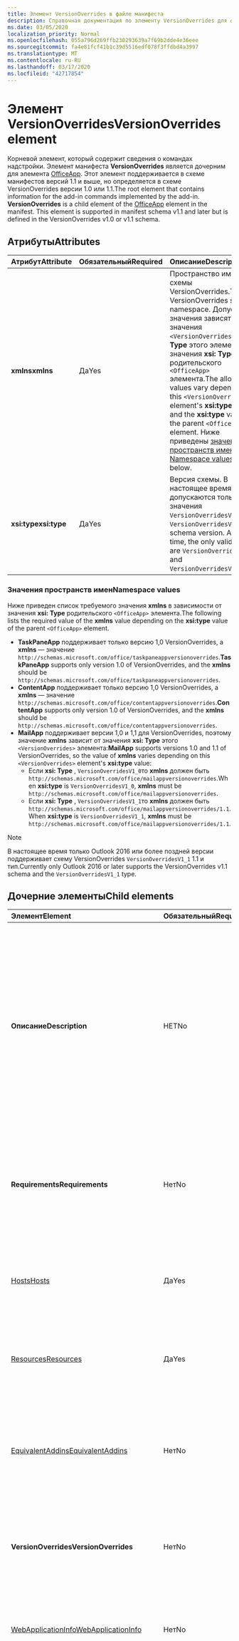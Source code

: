 ```yaml
---
title: Элемент VersionOverrides в файле манифеста
description: Справочная документация по элементу VersionOverrides для файлов манифеста надстроек Office (XML).
ms.date: 03/05/2020
localization_priority: Normal
ms.openlocfilehash: 055a796d269ffb230293639a7f69b2dde4e36eee
ms.sourcegitcommit: fa4e81fcf41b1c39d5516edf078f3ffdbd4a3997
ms.translationtype: MT
ms.contentlocale: ru-RU
ms.lasthandoff: 03/17/2020
ms.locfileid: "42717854"
---
```

# <a name="versionoverrides-element"></a><span data-ttu-id="d271d-103">Элемент VersionOverrides</span><span class="sxs-lookup"><span data-stu-id="d271d-103">VersionOverrides element</span></span>

<span data-ttu-id="d271d-p101">Корневой элемент, который содержит сведения о командах надстройки. Элемент манифеста **VersionOverrides** является дочерним для элемента [OfficeApp](./officeapp.md). Этот элемент поддерживается в схеме манифестов версий 1.1 и выше, но определяется в схеме VersionOverrides версии 1.0 или 1.1.</span><span class="sxs-lookup"><span data-stu-id="d271d-p101">The root element that contains information for the add-in commands implemented by the add-in. **VersionOverrides** is a child element of the [OfficeApp](./officeapp.md) element in the manifest. This element is supported in manifest schema v1.1 and later but is defined in the VersionOverrides v1.0 or v1.1 schema.</span></span>

## <a name="attributes"></a><span data-ttu-id="d271d-107">Атрибуты</span><span class="sxs-lookup"><span data-stu-id="d271d-107">Attributes</span></span>

|  <span data-ttu-id="d271d-108">Атрибут</span><span class="sxs-lookup"><span data-stu-id="d271d-108">Attribute</span></span>  |  <span data-ttu-id="d271d-109">Обязательный</span><span class="sxs-lookup"><span data-stu-id="d271d-109">Required</span></span>  |  <span data-ttu-id="d271d-110">Описание</span><span class="sxs-lookup"><span data-stu-id="d271d-110">Description</span></span>  |
|:-----|:-----|:-----|
|  <span data-ttu-id="d271d-111">**xmlns**</span><span class="sxs-lookup"><span data-stu-id="d271d-111">**xmlns**</span></span>       |  <span data-ttu-id="d271d-112">Да</span><span class="sxs-lookup"><span data-stu-id="d271d-112">Yes</span></span>  |  <span data-ttu-id="d271d-113">Пространство имен схемы VersionOverrides.</span><span class="sxs-lookup"><span data-stu-id="d271d-113">The VersionOverrides schema namespace.</span></span> <span data-ttu-id="d271d-114">Допустимые значения зависят от значения `<VersionOverrides>` **xsi: Type** этого элемента и значения **xsi: Type** родительского `<OfficeApp>` элемента.</span><span class="sxs-lookup"><span data-stu-id="d271d-114">The allowed values vary depending on  this `<VersionOverrides>` element's **xsi:type** value and the **xsi:type** value of the parent `<OfficeApp>` element.</span></span> <span data-ttu-id="d271d-115">Ниже приведены [значения пространств имен](#namespace-values) .</span><span class="sxs-lookup"><span data-stu-id="d271d-115">See [Namespace values](#namespace-values) below.</span></span>|
|  <span data-ttu-id="d271d-116">**xsi:type**</span><span class="sxs-lookup"><span data-stu-id="d271d-116">**xsi:type**</span></span>  |  <span data-ttu-id="d271d-117">Да</span><span class="sxs-lookup"><span data-stu-id="d271d-117">Yes</span></span>  | <span data-ttu-id="d271d-p103">Версия схемы. В настоящее время допускаются только значения `VersionOverridesV1_0` и `VersionOverridesV1_1`.</span><span class="sxs-lookup"><span data-stu-id="d271d-p103">The schema version. At this time, the only valid values are `VersionOverridesV1_0` and `VersionOverridesV1_1`.</span></span> |

### <a name="namespace-values"></a><span data-ttu-id="d271d-120">Значения пространств имен</span><span class="sxs-lookup"><span data-stu-id="d271d-120">Namespace values</span></span>

<span data-ttu-id="d271d-121">Ниже приведен список требуемого значения **xmlns** в зависимости от значения **xsi: Type** родительского `<OfficeApp>` элемента.</span><span class="sxs-lookup"><span data-stu-id="d271d-121">The following lists the required value of the **xmlns** value depending on the **xsi:type** value of the parent `<OfficeApp>` element.</span></span>

- <span data-ttu-id="d271d-122">**TaskPaneApp** поддерживает только версию 1,0 VersionOverrides, а **xmlns** — значение `http://schemas.microsoft.com/office/taskpaneappversionoverrides`.</span><span class="sxs-lookup"><span data-stu-id="d271d-122">**TaskPaneApp** supports only version 1.0 of VersionOverrides, and the **xmlns** should be `http://schemas.microsoft.com/office/taskpaneappversionoverrides`.</span></span>
- <span data-ttu-id="d271d-123">**ContentApp** поддерживает только версию 1,0 VersionOverrides, а **xmlns** — значение `http://schemas.microsoft.com/office/contentappversionoverrides`.</span><span class="sxs-lookup"><span data-stu-id="d271d-123">**ContentApp** supports only version 1.0 of VersionOverrides, and the **xmlns** should be `http://schemas.microsoft.com/office/contentappversionoverrides`.</span></span>
- <span data-ttu-id="d271d-124">**MailApp** поддерживает версии 1,0 и 1,1 для VersionOverrides, поэтому значение **xmlns** зависит от значения **xsi: Type** этого `<VersionOverrides>` элемента:</span><span class="sxs-lookup"><span data-stu-id="d271d-124">**MailApp** supports versions 1.0 and 1.1 of VersionOverrides, so the value of **xmlns** varies depending on this `<VersionOverrides>` element's **xsi:type** value:</span></span>
    - <span data-ttu-id="d271d-125">Если **xsi: Type** , `VersionOverridesV1_0`то **xmlns** должен быть `http://schemas.microsoft.com/office/mailappversionoverrides`.</span><span class="sxs-lookup"><span data-stu-id="d271d-125">When **xsi:type** is `VersionOverridesV1_0`, **xmlns** must be `http://schemas.microsoft.com/office/mailappversionoverrides`.</span></span>
    - <span data-ttu-id="d271d-126">Если **xsi: Type** , `VersionOverridesV1_1`то **xmlns** должен быть `http://schemas.microsoft.com/office/mailappversionoverrides/1.1`.</span><span class="sxs-lookup"><span data-stu-id="d271d-126">When **xsi:type** is `VersionOverridesV1_1`, **xmlns** must be `http://schemas.microsoft.com/office/mailappversionoverrides/1.1`.</span></span>

> [!NOTE]
> <span data-ttu-id="d271d-127">В настоящее время только Outlook 2016 или более поздней версии поддерживает схему VersionOverrides `VersionOverridesV1_1` 1.1 и тип.</span><span class="sxs-lookup"><span data-stu-id="d271d-127">Currently only Outlook 2016 or later supports the VersionOverrides v1.1 schema and the `VersionOverridesV1_1` type.</span></span>

## <a name="child-elements"></a><span data-ttu-id="d271d-128">Дочерние элементы</span><span class="sxs-lookup"><span data-stu-id="d271d-128">Child elements</span></span>

|  <span data-ttu-id="d271d-129">Элемент</span><span class="sxs-lookup"><span data-stu-id="d271d-129">Element</span></span> |  <span data-ttu-id="d271d-130">Обязательный</span><span class="sxs-lookup"><span data-stu-id="d271d-130">Required</span></span>  |  <span data-ttu-id="d271d-131">Описание</span><span class="sxs-lookup"><span data-stu-id="d271d-131">Description</span></span>  |
|:-----|:-----|:-----|
|  <span data-ttu-id="d271d-132">**Описание**</span><span class="sxs-lookup"><span data-stu-id="d271d-132">**Description**</span></span>    |  <span data-ttu-id="d271d-133">НЕТ</span><span class="sxs-lookup"><span data-stu-id="d271d-133">No</span></span>   |  <span data-ttu-id="d271d-p104">Описывает надстройку. Переопределяет элемент `Description` в любой родительской части манифеста. Текст описания содержится в дочернем элементе **LongString**, включенном в элемент [Resources](resources.md). Для атрибута `resid` элемента **Description** задано значение атрибута `id` элемента `String`, который содержит текст.</span><span class="sxs-lookup"><span data-stu-id="d271d-p104">Describes the add-in. This overrides the `Description` element in any parent portion of the manifest. The text of the description is contained in a child element of the **LongString** element contained in the [Resources](resources.md) element. The `resid` attribute of the **Description** element is set to the value of the `id` attribute of the `String` element that contains the text.</span></span>|
|  <span data-ttu-id="d271d-138">**Requirements**</span><span class="sxs-lookup"><span data-stu-id="d271d-138">**Requirements**</span></span>  |  <span data-ttu-id="d271d-139">Нет</span><span class="sxs-lookup"><span data-stu-id="d271d-139">No</span></span>   |  <span data-ttu-id="d271d-p105">Задает минимальные набор требований и версию библиотеки Office.js, необходимые надстройке. Переопределяет элемент `Requirements` в родительской части манифеста.</span><span class="sxs-lookup"><span data-stu-id="d271d-p105">Specifies the minimum requirement set and version of Office.js that the add-in requires. This overrides the  `Requirements` element in the parent portion of the manifest.</span></span>|
|  [<span data-ttu-id="d271d-142">Hosts</span><span class="sxs-lookup"><span data-stu-id="d271d-142">Hosts</span></span>](hosts.md)                |  <span data-ttu-id="d271d-143">Да</span><span class="sxs-lookup"><span data-stu-id="d271d-143">Yes</span></span>  |  <span data-ttu-id="d271d-p106">Задает набор узлов Office. Дочерний элемент Hosts переопределяет элемент Hosts в родительской части манифеста.</span><span class="sxs-lookup"><span data-stu-id="d271d-p106">Specifies a collection of Office hosts. The child  Hosts element overrides the Hosts element in the parent portion of the manifest.</span></span>  |
|  [<span data-ttu-id="d271d-146">Resources</span><span class="sxs-lookup"><span data-stu-id="d271d-146">Resources</span></span>](resources.md)    |  <span data-ttu-id="d271d-147">Да</span><span class="sxs-lookup"><span data-stu-id="d271d-147">Yes</span></span>  | <span data-ttu-id="d271d-148">Определяет коллекцию ресурсов (строк, URL-адресов и изображений), на которые ссылаются другие элементы манифеста.</span><span class="sxs-lookup"><span data-stu-id="d271d-148">Defines a collection of resources (strings, URLs, and images) that other manifest elements reference.</span></span>|
|  [<span data-ttu-id="d271d-149">EquivalentAddins</span><span class="sxs-lookup"><span data-stu-id="d271d-149">EquivalentAddins</span></span>](equivalentaddins.md)    |  <span data-ttu-id="d271d-150">Нет</span><span class="sxs-lookup"><span data-stu-id="d271d-150">No</span></span>  | <span data-ttu-id="d271d-151">Задает встроенные надстройки (COM/XLL), эквивалентные веб-надстройке.</span><span class="sxs-lookup"><span data-stu-id="d271d-151">Specifies the native (COM/XLL) add-ins that are equivalent to the web add-in.</span></span> <span data-ttu-id="d271d-152">Веб-надстройка не активируется, если установлена эквивалентная собственная встроенная надстройка.</span><span class="sxs-lookup"><span data-stu-id="d271d-152">The web add-in is not activated if an equivalent native add-in is installed.</span></span>|
|  <span data-ttu-id="d271d-153">**VersionOverrides**</span><span class="sxs-lookup"><span data-stu-id="d271d-153">**VersionOverrides**</span></span>    |  <span data-ttu-id="d271d-154">Нет</span><span class="sxs-lookup"><span data-stu-id="d271d-154">No</span></span>  | <span data-ttu-id="d271d-p108">Определяет команды надстроек в новой версии схемы. Подробные сведения см. в разделе [Реализация нескольких версий](#implementing-multiple-versions).</span><span class="sxs-lookup"><span data-stu-id="d271d-p108">Defines add-in commands under a newer schema version. See [Implementing multiple versions](#implementing-multiple-versions) for details.</span></span> |
|  [<span data-ttu-id="d271d-157">WebApplicationInfo</span><span class="sxs-lookup"><span data-stu-id="d271d-157">WebApplicationInfo</span></span>](webapplicationinfo.md)    |  <span data-ttu-id="d271d-158">Нет</span><span class="sxs-lookup"><span data-stu-id="d271d-158">No</span></span>  | <span data-ttu-id="d271d-159">Задает сведения о регистрации надстройки с помощью надежных поставщиков маркеров, таких как Azure Active Directory 2.0.</span><span class="sxs-lookup"><span data-stu-id="d271d-159">Specifies details about the add-in's registration with secure token issuers, such as Azure Active Directory V2.0.</span></span> |
|  [<span data-ttu-id="d271d-160">ExtendedPermissions</span><span class="sxs-lookup"><span data-stu-id="d271d-160">ExtendedPermissions</span></span>](extendedpermissions.md) |  <span data-ttu-id="d271d-161">Нет</span><span class="sxs-lookup"><span data-stu-id="d271d-161">No</span></span>  |  <span data-ttu-id="d271d-162">Задает коллекцию расширенных разрешений.</span><span class="sxs-lookup"><span data-stu-id="d271d-162">Specifies a collection of extended permissions.</span></span><br><br><span data-ttu-id="d271d-163">**Важно!** поскольку API [Office. Body. аппендонсендасинк](/javascript/api/outlook/office.body?view=outlook-js-preview#appendonsendasync-data--options--callback-) в настоящее время находится в режиме предварительной версии, надстройки `ExtendedPermissions` , использующие этот элемент, не могут быть опубликованы в AppSource или развернуты с помощью централизованного развертывания.</span><span class="sxs-lookup"><span data-stu-id="d271d-163">**Important**: Because the [Office.Body.appendOnSendAsync](/javascript/api/outlook/office.body?view=outlook-js-preview#appendonsendasync-data--options--callback-) API is currently in preview, add-ins that use the `ExtendedPermissions` element can't be published to AppSource or deployed via centralized deployment.</span></span> |

### <a name="versionoverrides-example"></a><span data-ttu-id="d271d-164">Пример VersionOverrides</span><span class="sxs-lookup"><span data-stu-id="d271d-164">VersionOverrides example</span></span>

<span data-ttu-id="d271d-165">Ниже приведен пример типичного `<VersionOverrides>` элемента, в том числе некоторые необязательные дочерние элементы, которые обычно используются.</span><span class="sxs-lookup"><span data-stu-id="d271d-165">The following is an example of a typical `<VersionOverrides>` element, including some child elements that are not required but are typically used.</span></span>

```xml
<OfficeApp ... xsi:type="MailApp">
...
  <VersionOverrides xmlns="http://schemas.microsoft.com/office/mailappversionoverrides" xsi:type="VersionOverridesV1_0">
    <Description resid="residDescription" />
    <Requirements>
      <!-- add information on requirements -->
    </Requirements>
    <Hosts>
      <Host xsi:type="MailHost">
        <!-- add information on form factors -->
      </Host>
    </Hosts>
    <Resources>
      <!-- add information on resources -->
    </Resources>
  </VersionOverrides>
...
</OfficeApp>
```

## <a name="implementing-multiple-versions"></a><span data-ttu-id="d271d-166">Реализация нескольких версий</span><span class="sxs-lookup"><span data-stu-id="d271d-166">Implementing multiple versions</span></span>

<span data-ttu-id="d271d-p109">В манифесте может быть реализовано несколько версий элемента `VersionOverrides`, которые поддерживают различные версии схемы VersionOverrides. Это можно сделать, чтобы поддерживать новые функции в новой схеме, по-прежнему поддерживая старые клиенты.</span><span class="sxs-lookup"><span data-stu-id="d271d-p109">A manifest can implement multiple versions of the `VersionOverrides` element which support different versions of the VersionOverrides schema. This can be done to optionally support new features in a newer schema while still supporting older clients that do not support the new features.</span></span>

<span data-ttu-id="d271d-169">Чтобы реализовать несколько версий, элемент `VersionOverrides` для новой версии должен зависеть от элемента `VersionOverrides` для старой версии.</span><span class="sxs-lookup"><span data-stu-id="d271d-169">In order to implement multiple versions, the `VersionOverrides` element for the newer version must be a child of the `VersionOverrides` element for the older version.</span></span> <span data-ttu-id="d271d-170">Дочерний элемент `VersionOverrides` не наследует значения от родительского объекта.</span><span class="sxs-lookup"><span data-stu-id="d271d-170">The child `VersionOverrides` element doesn't inherit any values from the parent.</span></span>

<span data-ttu-id="d271d-171">Чтобы реализовать схему VersionOverrides версий 1.0 и 1.1, манифест должен выглядеть следующим образом:</span><span class="sxs-lookup"><span data-stu-id="d271d-171">To implement both the VersionOverrides v1.0 and v1.1 schema, the manifest would look similar to the following example:</span></span>

```xml
<OfficeApp ... xsi:type="MailApp">
...
  <VersionOverrides xmlns="http://schemas.microsoft.com/office/mailappversionoverrides" xsi:type="VersionOverridesV1_0">
    <Description resid="residDescription" />
    <Requirements>
      <!-- add information on requirements -->
    </Requirements>
    <Hosts>
      <Host xsi:type="MailHost">
        <!-- add information on form factors -->
      </Host>
    </Hosts>
    <Resources>
      <!-- add information on resources -->
    </Resources>

    <VersionOverrides xmlns="http://schemas.microsoft.com/office/mailappversionoverrides/1.1" xsi:type="VersionOverridesV1_1">
      <Description resid="residDescription" />
      <Requirements>
        <!-- add information on requirements -->
      </Requirements>
      <Hosts>
        <Host xsi:type="MailHost">
          <!-- add information on form factors -->
        </Host>
      </Hosts>
      <Resources>
        <!-- add information on resources -->
      </Resources>
    </VersionOverrides>  
  </VersionOverrides>
...
</OfficeApp>
```
